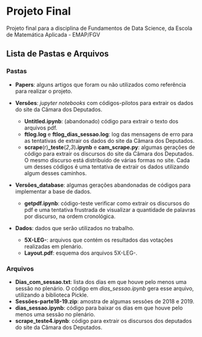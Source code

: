 # Projeto Final
Projeto final para a disciplina de Fundamentos de Data Science, da Escola de Matemática Aplicada - EMAP/FGV

## Lista de Pastas e Arquivos
### Pastas

* **Papers**: alguns artigos que foram ou não utilizados como referência para realizar o projeto.
* **Versões**: _jupyter notebooks_ com códigos-pilotos para extrair os dados do site da Câmara dos Deputados.

  - **Untitled.ipynb**: (abandonado) código para extrair o texto dos arquivos pdf.
  - **ftlog.log** e **ftlog_dias_sessao.log**: log das mensagens de erro para as tentativas de extrair os dados do site da Câmara dos 
    Deputados.
  - **scrape**(r)**_teste**(_2_,_3_)**.ipynb** e **cam_scrape.py**: algumas gerações de código para extrair os discursos do site da Cãmara 
    dos Deputados. O mesmo discurso está distribuido de várias formas no site. Cada um desses códigos é uma tentativa de extrair os dados 
    utilizando algum desses caminhos.
    
* **Versões_database**: algumas gerações abandonadas de códigos para implementar a base de dados.

  - **getpdf.ipynb**: código-teste verificar como extrair os discursos do pdf e uma tentativa frustrada de visualizar a quantidade de 
    palavras por discurso, na ordem cronológica.
  
* **Dados**: dados que serão utilizados no trabalho.

  - **5X-LEG-**: arquivos que contém os resultados das votações realizadas em plenário.
  - **Layout.pdf**: esquema dos arquivos 5X-LEG-.

### Arquivos

* **Dias_com_sessao.txt**: lista dos dias em que houve pelo menos uma sessão no plenário. O código em _dias_sessao.ipynb_ gera esse arquivo,
  utilizando a biblioteca Pickle.
* **Sessões-parte18-19.zip**: amostra de algumas sessões de 2018 e 2019.
* **dias_sessao.ipynb**: código para baixar os dias em que houve pelo menos uma sessão no plenário. 
* **scrape_teste4.ipynb**: código para extrair os discursos dos deputados do site da Câmara dos Deputados.
